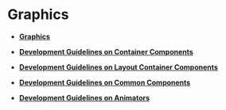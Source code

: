 # Graphics<a name="EN-US_TOPIC_0000001157479391"></a>

-   **[Graphics](graphics-2.md)**  

-   **[Development Guidelines on Container Components](development-guidelines-on-container-components.md)**  

-   **[Development Guidelines on Layout Container Components](development-guidelines-on-layout-container-components.md)**  

-   **[Development Guidelines on Common Components](development-guidelines-on-common-components.md)**  

-   **[Development Guidelines on Animators](development-guidelines-on-animators.md)**  


